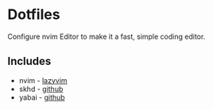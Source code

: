 # Dotfiles
Configure nvim Editor to make it a fast, simple coding editor.

## Includes
- nvim - [lazyvim](https://www.lazyvim.org/installation)
- skhd - [github](https://github.com/koekeishiya/skhd)
- yabai - [github](https://github.com/koekeishiya/yabai)

